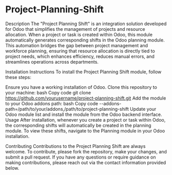 # Project-Planning-Shift

Description
The "Project Planning Shift" is an integration solution developed for Odoo that simplifies the management of projects and resource allocation. When a project or task is created within Odoo, this module automatically generates corresponding shifts in the Odoo planning module. This automation bridges the gap between project management and workforce planning, ensuring that resource allocation is directly tied to project needs, which enhances efficiency, reduces manual errors, and streamlines operations across departments.

Installation Instructions
To install the Project Planning Shift module, follow these steps:

Ensure you have a working installation of Odoo.
Clone this repository to your machine:
bash
Copy code
git clone https://github.com/yourusername/project-planning-shift.git
Add the module to your Odoo addons path:
bash
Copy code
--addons-path=/path/to/your/addons,/path/to/project-planning-shift
Update your Odoo module list and install the module from the Odoo backend interface.
Usage
After installation, whenever you create a project or task within Odoo, the corresponding shifts will automatically be created in the planning module. To view these shifts, navigate to the Planning module in your Odoo installation.

Contributing
Contributions to the Project Planning Shift are always welcome. To contribute, please fork the repository, make your changes, and submit a pull request. If you have any questions or require guidance on making contributions, please reach out via the contact information provided below.
